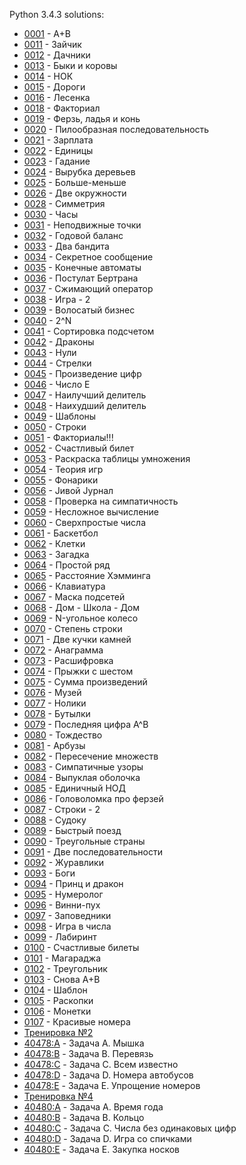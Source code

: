 Python 3.4.3 solutions:

- [0001](0001/solution.py) - A+B
- [0011](0011/solution.py) - Зайчик
- [0012](0012/solution.py) - Дачники
- [0013](0013/solution.py) - Быки и коровы
- [0014](0014/solution.py) - НОК
- [0015](0015/solution.py) - Дороги
- [0016](0016/solution.py) - Лесенка
- [0018](0018/solution.py) - Факториал
- [0019](0019/solution.py) - Ферзь, ладья и конь
- [0020](0020/solution.py) - Пилообразная последовательность
- [0021](0021/solution.py) - Зарплата
- [0022](0022/solution.py) - Единицы
- [0023](0023/solution.py) - Гадание
- [0024](0024/solution.py) - Вырубка деревьев
- [0025](0025/solution.py) - Больше-меньше
- [0026](0026/solution.py) - Две окружности
- [0028](0028/solution.py) - Симметрия
- [0030](0030/solution.py) - Часы
- [0031](0031/solution.py) - Неподвижные точки
- [0032](0032/solution.py) - Годовой баланс
- [0033](0033/solution.py) - Два бандита
- [0034](0034/solution.py) - Секретное сообщение
- [0035](0035/solution.py) - Конечные автоматы
- [0036](0036/solution.py) - Постулат Бертрана
- [0037](0037/solution.py) - Сжимающий оператор
- [0038](0038/solution.py) - Игра - 2
- [0039](0039/solution.py) - Волосатый бизнес
- [0040](0040/solution.py) - 2^N
- [0041](0041/solution.py) - Сортировка подсчетом
- [0042](0042/solution.py) - Драконы
- [0043](0043/solution.py) - Нули
- [0044](0044/solution.py) - Стрелки
- [0045](0045/solution.py) - Произведение цифр
- [0046](0046/solution.py) - Число E
- [0047](0047/solution.py) - Наилучший делитель
- [0048](0048/solution.py) - Наихудший делитель
- [0049](0049/solution.py) - Шаблоны
- [0050](0050/solution.py) - Строки
- [0051](0051/solution.py) - Факториалы!!!
- [0052](0052/solution.py) - Счастливый билет
- [0053](0053/solution.py) - Раскраска таблицы умножения
- [0054](0054/solution.py) - Теория игр
- [0055](0055/solution.py) - Фонарики
- [0056](0056/solution.py) - Jивой Jурнал
- [0058](0058/solution.py) - Проверка на симпатичность
- [0059](0059/solution.py) - Несложное вычисление
- [0060](0060/solution.py) - Сверхпростые числа
- [0061](0061/solution.py) - Баскетбол
- [0062](0062/solution.py) - Клетки
- [0063](0063/solution.py) - Загадка
- [0064](0064/solution.py) - Простой ряд
- [0065](0065/solution.py) - Расстояние Хэмминга
- [0066](0066/solution.py) - Клавиатура
- [0067](0067/solution.py) - Маска подсетей
- [0068](0068/solution.py) - Дом - Школа - Дом
- [0069](0069/solution.py) - N-угольное колесо
- [0070](0070/solution.py) - Степень строки
- [0071](0071/solution.py) - Две кучки камней
- [0072](0072/solution.py) - Анаграмма
- [0073](0073/solution.py) - Расшифровка
- [0074](0074/solution.py) - Прыжки с шестом
- [0075](0075/solution.py) - Сумма произведений
- [0076](0076/solution.py) - Музей
- [0077](0077/solution.py) - Нолики
- [0078](0078/solution.py) - Бутылки
- [0079](0079/solution.py) - Последняя цифра A^B
- [0080](0080/solution.py) - Тождество
- [0081](0081/solution.py) - Арбузы
- [0082](0082/solution.py) - Пересечение множеств
- [0083](0083/solution.py) - Симпатичные узоры
- [0084](0084/solution.py) - Выпуклая оболочка
- [0085](0085/solution.py) - Единичный НОД
- [0086](0086/solution.py) - Головоломка про ферзей
- [0087](0087/solution.py) - Строки - 2
- [0088](0088/solution.py) - Судоку
- [0089](0089/solution.py) - Быстрый поезд
- [0090](0090/solution.py) - Треугольные страны
- [0091](0091/solution.py) - Две последовательности
- [0092](0092/solution.py) - Журавлики
- [0093](0093/solution.py) - Боги
- [0094](0094/solution.py) - Принц и дракон
- [0095](0095/solution.py) - Нумеролог
- [0096](0096/solution.py) - Винни-пух
- [0097](0097/solution.py) - Заповедники
- [0098](0098/solution.py) - Игра в числа
- [0099](0099/solution.py) - Лабиринт
- [0100](0100/solution.py) - Счастливые билеты
- [0101](0101/solution.py) - Магараджа
- [0102](0102/solution.py) - Треугольник
- [0103](0103/solution.py) - Снова A+B
- [0104](0104/solution.py) - Шаблон
- [0105](0105/solution.py) - Раскопки
- [0106](0106/solution.py) - Монетки
- [0107](0107/solution.py) - Красивые номера
- [Тренировка №2](_contest-40478/)
- [40478:A](_contest-40478/A/solution.py) - Задача A. Мышка
- [40478:B](_contest-40478/B/solution.py) - Задача B. Перевязь
- [40478:C](_contest-40478/C/solution.py) - Задача C. Всем известно
- [40478:D](_contest-40478/D/solution.py) - Задача D. Номера автобусов
- [40478:E](_contest-40478/E/solution.py) - Задача E. Упрощение номеров
- [Тренировка №4](_contest-40480/)
- [40480:A](_contest-40480/A/solution.py) - Задача A. Время года
- [40480:B](_contest-40480/B/solution.py) - Задача B. Кольцо
- [40480:C](_contest-40480/C/solution.py) - Задача C. Числа без одинаковых цифр
- [40480:D](_contest-40480/D/solution.py) - Задача D. Игра со спичками
- [40480:E](_contest-40480/E/solution.py) - Задача E. Закупка носков

